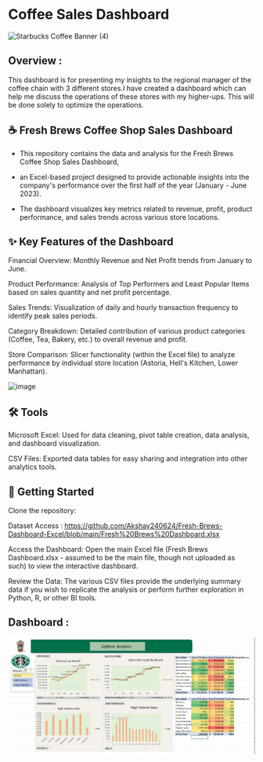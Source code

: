# Coffee Sales Dashboard
![Starbucks  Coffee Banner (4)](https://www.loopnet.com/Listing/1000-S-Broad-St-Brooksville-FL/33536742/)

## Overview : 
This dashboard is for presenting my insights to the regional manager of the coffee chain with 3 different stores.I have created a dashboard which can help me discuss the operations of these stores with my higher-ups. This will be done solely to optimize the operations.


## ☕ Fresh Brews Coffee Shop Sales Dashboard
- This repository contains the data and analysis for the Fresh Brews Coffee Shop Sales Dashboard,
- an Excel-based project designed to provide actionable insights into the company's performance over the first half of the year (January - June 2023).

- The dashboard visualizes key metrics related to revenue, profit, product performance, and sales trends across various store locations.

## ✨ Key Features of the Dashboard
Financial Overview: Monthly Revenue and Net Profit trends from January to June.

Product Performance: Analysis of Top Performers and Least Popular Items based on sales quantity and net profit percentage.

Sales Trends: Visualization of daily and hourly transaction frequency to identify peak sales periods.

Category Breakdown: Detailed contribution of various product categories (Coffee, Tea, Bakery, etc.) to overall revenue and profit.

Store Comparison: Slicer functionality (within the Excel file) to analyze performance by individual store location (Astoria, Hell's Kitchen, Lower Manhattan).

![image](https://github.com/user-attachments/assets/16df1cba-d0fe-4dba-a1a9-e1e330c58dbf)


## 🛠️ Tools

Microsoft Excel: Used for data cleaning, pivot table creation, data analysis, and dashboard visualization.

CSV Files: Exported data tables for easy sharing and integration into other analytics tools.

## 🚀 Getting Started

Clone the repository:

Dataset Access : https://github.com/Akshay240624/Fresh-Brews-Dashboard-Excel/blob/main/Fresh%20Brews%20Dashboard.xlsx

Access the Dashboard: Open the main Excel file (Fresh Brews Dashboard.xlsx - assumed to be the main file, though not uploaded as such) to view the interactive dashboard.

Review the Data: The various CSV files provide the underlying summary data if you wish to replicate the analysis or perform further exploration in Python, R, or other BI tools.

## Dashboard :
![Dashboard](https://github.com/Akshay240624/Fresh-Brews-Dashboard-Excel/blob/main/Fresh%20Brews%20Dashboard.png)


